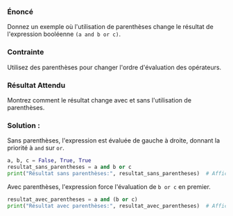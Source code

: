 
### Énoncé

Donnez un exemple où l'utilisation de parenthèses change le résultat de l'expression booléenne `(a and b or c)`.

### Contrainte

Utilisez des parenthèses pour changer l'ordre d'évaluation des opérateurs.

### Résultat Attendu

Montrez comment le résultat change avec et sans l'utilisation de parenthèses.

### Solution :

Sans parenthèses, l'expression est évaluée de gauche à droite, donnant la priorité à `and` sur `or`.

```python
a, b, c = False, True, True
resultat_sans_parentheses = a and b or c
print("Résultat sans parenthèses:", resultat_sans_parentheses)  # Affiche True car `a and b` est False, mais `False or c` est True
```

Avec parenthèses, l'expression force l'évaluation de `b or c` en premier.

```python
resultat_avec_parentheses = a and (b or c)
print("Résultat avec parenthèses:", resultat_avec_parentheses)  # Affiche False car `b or c` est True, mais `a and True` est False
```
